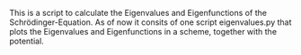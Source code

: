 This is a script to calculate the Eigenvalues and Eigenfunctions of the Schrödinger-Equation.
As of now it consits of one script eigenvalues.py that plots the Eigenvalues and Eigenfunctions in a scheme, together with the potential.